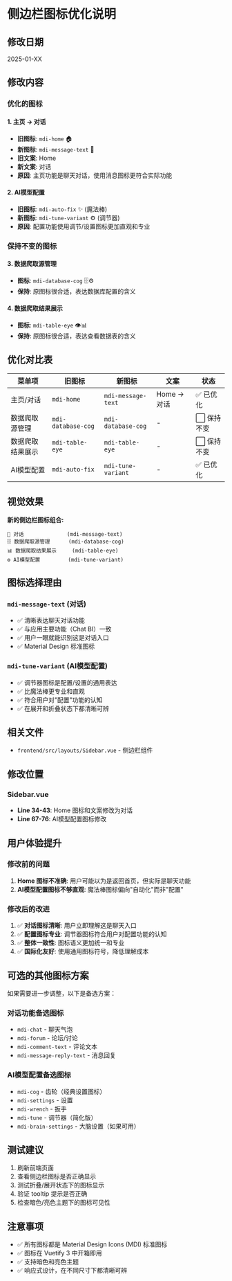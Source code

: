 # 侧边栏图标优化说明

## 修改日期
2025-01-XX

## 修改内容

### 优化的图标

#### 1. **主页 → 对话**
- **旧图标**: `mdi-home` 🏠
- **新图标**: `mdi-message-text` 💬
- **旧文案**: Home
- **新文案**: 对话
- **原因**: 主页功能是聊天对话，使用消息图标更符合实际功能

#### 2. **AI模型配置**
- **旧图标**: `mdi-auto-fix` ✨ (魔法棒)
- **新图标**: `mdi-tune-variant` ⚙️ (调节器)
- **原因**: 配置功能使用调节/设置图标更加直观和专业

### 保持不变的图标

#### 3. **数据爬取源管理**
- **图标**: `mdi-database-cog` 🗄️⚙️
- **保持**: 原图标很合适，表达数据库配置的含义

#### 4. **数据爬取结果展示**
- **图标**: `mdi-table-eye` 👁️📊
- **保持**: 原图标很合适，表达查看数据表的含义

## 优化对比表

| 菜单项 | 旧图标 | 新图标 | 文案 | 状态 |
|--------|--------|--------|------|------|
| 主页/对话 | `mdi-home` | `mdi-message-text` | Home → 对话 | ✅ 已优化 |
| 数据爬取源管理 | `mdi-database-cog` | `mdi-database-cog` | - | ⬜ 保持不变 |
| 数据爬取结果展示 | `mdi-table-eye` | `mdi-table-eye` | - | ⬜ 保持不变 |
| AI模型配置 | `mdi-auto-fix` | `mdi-tune-variant` | - | ✅ 已优化 |

## 视觉效果

**新的侧边栏图标组合:**
```
💬 对话              (mdi-message-text)
🗄️ 数据爬取源管理      (mdi-database-cog)
📊 数据爬取结果展示     (mdi-table-eye)
⚙️ AI模型配置         (mdi-tune-variant)
```

## 图标选择理由

### `mdi-message-text` (对话)
- ✅ 清晰表达聊天对话功能
- ✅ 与应用主要功能（Chat BI）一致
- ✅ 用户一眼就能识别这是对话入口
- ✅ Material Design 标准图标

### `mdi-tune-variant` (AI模型配置)
- ✅ 调节器图标是配置/设置的通用表达
- ✅ 比魔法棒更专业和直观
- ✅ 符合用户对"配置"功能的认知
- ✅ 在展开和折叠状态下都清晰可辨

## 相关文件

- `frontend/src/layouts/Sidebar.vue` - 侧边栏组件

## 修改位置

### Sidebar.vue
- **Line 34-43**: Home 图标和文案修改为对话
- **Line 67-76**: AI模型配置图标修改

## 用户体验提升

### 修改前的问题
1. **Home 图标不准确**: 用户可能以为是返回首页，但实际是聊天功能
2. **AI模型配置图标不够直观**: 魔法棒图标偏向"自动化"而非"配置"

### 修改后的改进
1. ✅ **对话图标清晰**: 用户立即理解这是聊天入口
2. ✅ **配置图标专业**: 调节器图标符合用户对配置功能的认知
3. ✅ **整体一致性**: 图标语义更加统一和专业
4. ✅ **国际化友好**: 使用通用图标符号，降低理解成本

## 可选的其他图标方案

如果需要进一步调整，以下是备选方案：

### 对话功能备选图标
- `mdi-chat` - 聊天气泡
- `mdi-forum` - 论坛/讨论
- `mdi-comment-text` - 评论文本
- `mdi-message-reply-text` - 消息回复

### AI模型配置备选图标
- `mdi-cog` - 齿轮（经典设置图标）
- `mdi-settings` - 设置
- `mdi-wrench` - 扳手
- `mdi-tune` - 调节器（简化版）
- `mdi-brain-settings` - 大脑设置（如果可用）

## 测试建议

1. 刷新前端页面
2. 查看侧边栏图标是否正确显示
3. 测试折叠/展开状态下的图标显示
4. 验证 tooltip 提示是否正确
5. 检查暗色/亮色主题下的图标可见性

## 注意事项

- ✅ 所有图标都是 Material Design Icons (MDI) 标准图标
- ✅ 图标在 Vuetify 3 中开箱即用
- ✅ 支持暗色和亮色主题
- ✅ 响应式设计，在不同尺寸下都清晰可辨
